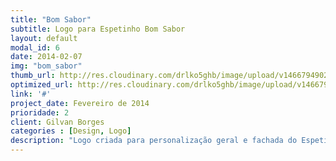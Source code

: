 ```yaml
---
title: "Bom Sabor"
subtitle: Logo para Espetinho Bom Sabor
layout: default
modal_id: 6
date: 2014-02-07
img: "bom_sabor"
thumb_url: http://res.cloudinary.com/drlko5ghb/image/upload/v1466794902/eynydatkaaltbiyoukdr.png
optimized_url: http://res.cloudinary.com/drlko5ghb/image/upload/v1466794904/xp5blwhi6unreshchc4l.png
link: '#'
project_date: Fevereiro de 2014
prioridade: 2
client: Gilvan Borges
categories : [Design, Logo]
description: "Logo criada para personalização geral e fachada do Espetinho Bom Sabor"
---
```

